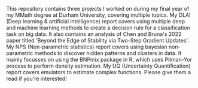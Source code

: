 This repository contains three projects I worked on during my final year of my MMath degree at Durham University, covering multiple topics. 
My DLAI (Deep learning & artificial intelligence) report covers using multiple deep and machine learning methods to create a decision rule for a classification task on big data. It also contains an analysis of Chen and Bruna's 2022 paper titled 'Beyond the Edge of Stability via Two-Step Gradient Updates'.
My NPS (Non-parametric statistics) report covers using bayesian non-parametric methods to discover hidden patterns and clusters in data. It mainly focusses on using the BNPmix package in R, which uses Pitman-Yor process to perform density estimation.
My UQ (Uncertainty Quantification) report covers emulators to estimate complex functions.
Please give them a read if you're interested!
